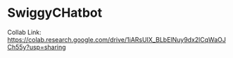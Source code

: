 # SwiggyCHatbot

Collab Link:
https://colab.research.google.com/drive/1iARsUIX_BLbElNuy9dx2lCqWaOJCh55y?usp=sharing



